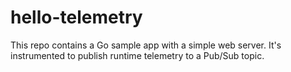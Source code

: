 # hello-telemetry

This repo contains a Go sample app with a simple web server. It's instrumented to publish runtime telemetry to a Pub/Sub topic.
